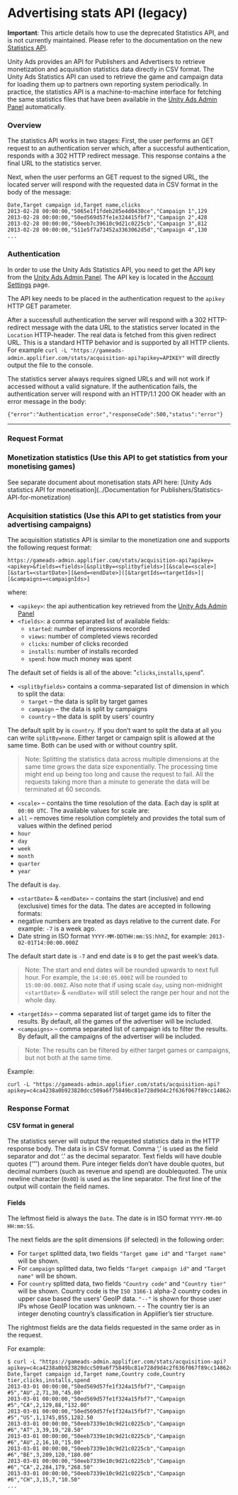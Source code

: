 # Advertising stats API (legacy)
**Important**: This article details how to use the deprecated Statistics API, and is not currently maintained. Please refer to the documentation on the new [Statistics API](AdvertisingResourcesStats.md).

Unity Ads provides an API for Publishers and Advertisers to retrieve monetization and acquisition statistics data directly in CSV format. The Unity Ads Statistics API can used to retrieve the game and campaign data for loading them up to partners own reporting system periodically. In practice, the statistics API is a machine-to-machine interface for fetching the same statistics files that have been available in the [Unity Ads Admin Panel][1] automatically.

### Overview
The statistics API works in two stages: First, the user performs an GET request to an authentication server which, after a successful authentication, responds with a 302 HTTP redirect message. This response contains a the final URL to the statistics server.

Next, when the user performs an GET request to the signed URL, the located server will respond with the requested data in CSV format in the body of the message:

```
Date,Target campaign id,Target name,clicks
2013-02-28 00:00:00,"5065e1f1fdeb285e4d0430ce","Campaign 1",129
2013-02-28 00:00:00,"50ed569d57fe1e324415fbf7","Campaign 2",428
2013-02-28 00:00:00,"50eeb7c39610c9d21c0225cb","Campaign 3",812
2013-02-28 00:00:00,"511e5f7a73452a3363062d5d","Campaign 4",130
...
```

### Authentication
In order to use the Unity Ads Statistics API, you need to get the API key from the [Unity Ads Admin Panel][1]. The API key is located in the [Account Settings][2] page.

The API key needs to be placed in the authentication request to the `apikey` HTTP GET parameter.

After a successfull authentication the server will respond with a 302 HTTP-redirect message with the data URL to the statistics server located in the `Location` HTTP-header. The real data is fetched from this given redirect URL. This is a standard HTTP behavior and is supported by all HTTP clients. For example `curl -L "https://gameads-admin.applifier.com/stats/acquisition-api?apikey=APIKEY"` will directly output the file to the console.

The statistics server always requires signed URLs and will not work if accessed without a valid signature. If the authentication fails, the authentication server will respond with an HTTP/1.1 200 OK header with an error message in the body:

```
{"error":"Authentication error","responseCode":500,"status":"error"}
```

---

### Request Format

### Monetization statistics (Use this API to get statistics from your monetising games)

See separate document about monetisation stats API here:  [Unity Ads statistics API for monetisation](../Documentation for Publishers/Statistics-API-for-monetization)



### Acquisition statistics (Use this API to get statistics from your advertising campaigns)
The acquisition statistics API is similar to the monetization one and supports the following request format:

```
https://gameads-admin.applifier.com/stats/acquisition-api?apikey=<apikey>&fields=<fields>[&splitBy=<splitbyfields>][&scale=<scale>][&start=<startDate>][&end=<endDate>]([&targetIds=<targetIds>]|[&campaigns=<campaignIds>]
```
where:

- `<apikey>`: the api authentication key retrieved from the [Unity Ads Admin Panel][1]
- `<fields>`: a comma separated list of available fields:
    - `started`: number of impressions recorded
    - `views`: number of completed views recorded
    - `clicks`: number of clicks recorded
    - `installs`: number of installs recorded
    - `spend`: how much money was spent

The default set of fields is all of the above: "`clicks`,`installs`,`spend`".

- `<splitbyfields>` contains a comma-separated list of dimension in which to split the data:
    - `target` – the data is split by target games
    - `campaign` – the data is split by campaigns
    - `country` – the data is split by users’ country

The default split by is `country`. If you don’t want to split the data at all you can write `splitBy=none`. Either target or campaign split is allowed at the same time. Both can be used with or without country split.

> Note: Splitting the statistics data across multiple dimensions at the same time grows the data size exponentially. The processing time might end up being too long and cause the request to fail. All the requests taking more than a minute to generate the data will be terminated at 60 seconds.

- `<scale>` – contains the time resolution of the data. Each day is split at `00:00 UTC`. The available values for scale are:
 - `all` – removes time resolution completely and provides the total sum of values within the defined period
 - `hour`
 - `day`
 - `week`
 - `month`
 - `quarter`
 - `year`

The default is `day`.

- `<startDate>` & `<endDate>` – contains the start (inclusive) and end (exclusive) times for the data. The dates are accepted in following formats:
 - negative numbers are treated as days relative to the current date. For example: `-7` is a week ago.
 - Date string in ISO format `YYYY-MM-DDTHH:mm:SS:hhhZ`, for example: `2013-02-01T14:00:00.000Z`

The default start date is `-7` and end date is `0` to get the past week’s data.

> Note: The start and end dates will be rounded upwards to next full hour. For example, the `14:00:05.000Z` will be rounded to `15:00:00.000Z`. Also note that if using scale `day`, using non-midnight `<startDate>` & `<endDate>` will still select the range per hour and not the whole day.

- `<targetIds>` – comma separated list of target game ids to filter the results. By default, all the games of the advertiser will be included.
- `<campaigns>` – comma separated list of campaign ids to filter the results. By default, all the campaigns of the advertiser will be included.
> Note: The results can be filtered by either target games or campaigns, but not both at the same time.

Example:
```
curl -L "https://gameads-admin.applifier.com/stats/acquisition-api?apikey=c4ca4238a0b923820dcc509a6f75849bc81e728d9d4c2f636f067f89cc14862c&splitBy=campaign,country&fields=views,clicks&start=-31&scale=all&targetIds=8234,7432"
```

### Response Format
#### CSV format in general
The statistics server will output the requested statistics data in the HTTP response body. The data is in CSV format. Comma ‘,’ is used as the field separator and dot ‘.’ as the decimal separator. Text fields will have double quotes (‘”‘) around them. Pure integer fields don’t have double quotes, but decimal numbers (such as revenue and spend) are doublequoted. The unix newline character (`0x0D`) is used as the line separator. The first line of the output will contain the field names.

#### Fields
The leftmost field is always the `Date`. The date is in ISO format `YYYY-MM-DD HH:mm:SS`.

The next fields are the split dimensions (if selected) in the following order:

- For `target` splitted data, two fields `"Target game id"` and `"Target name"` will be shown.
- For `campaign` splitted data, two fields `"Target campaign id"` and `"Target name"` will be shown.
- For `country` splitted data, two fields `"Country code"` and `"Country tier"` will be shown. Country code is the `ISO 3166-1` alpha-2 country codes in upper case based the users’ GeoIP data. `"--"` is shown for those user IPs whose GeoIP location was unknown. - - The country tier is an integer denoting country’s classification in Applifier’s tier structure.

The rightmost fields are the data fields requested in the same order as in the request.

For example:
```
$ curl -L "https://gameads-admin.applifier.com/stats/acquisition-api?apikey=c4ca4238a0b923820dcc509a6f75849bc81e728d9d4c2f636f067f89cc14862c&splitBy=country,campaign"
Date,Target campaign id,Target name,Country code,Country tier,clicks,installs,spend
2013-03-01 00:00:00,"50ed569d57fe1f324a15fbf7","Campaign #5","AU",2,71,30,"45.00"
2013-03-01 00:00:00,"50ed569d57fe1f324a15fbf7","Campaign #5","CA",2,129,88,"132.00"
2013-03-01 00:00:00,"50ed569d57fe1f324a15fbf7","Campaign #5","US",1,1745,855,1282.50
2013-03-01 00:00:00,"50eeb7339e10c9d21c0225cb","Campaign #6","AT",3,39,19,"28.50"
2013-03-01 00:00:00,"50eeb7339e10c9d21c0225cb","Campaign #6","AU",2,16,10,"15.00"
2013-03-01 00:00:00,"50eeb7339e10c9d21c0225cb","Campaign #6","BE",3,209,120,"180.00"
2013-03-01 00:00:00,"50eeb7339e10c9d21c0225cb","Campaign #6","CA",2,284,179,"268.50"
2013-03-01 00:00:00,"50eeb7339e10c9d21c0225cb","Campaign #6","CH",3,15,7,"10.50"
...

```

[1]: https://unityads.unity3d.com/admin
[2]: https://unityads.unity3d.com/admin/#/account/settings
